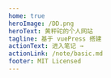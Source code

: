 ```yaml
---
home: true
heroImage: /DD.png
heroText: 黄秤砣的个人网站
tagline: 基于 vuePress 搭建
actionText: 进入笔记 →
actionLink: /note/basic.md
footer: MIT Licensed
---
```

